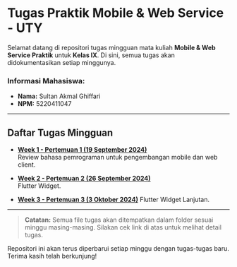 # Tugas Praktik Mobile & Web Service - UTY

Selamat datang di repositori tugas mingguan mata kuliah **Mobile & Web Service Praktik** untuk **Kelas IX**. Di sini, semua tugas akan didokumentasikan setiap minggunya.

### Informasi Mahasiswa:

- **Nama:** Sultan Akmal Ghiffari
- **NPM:** 5220411047

---

## Daftar Tugas Mingguan

- **[Week 1 - Pertemuan 1 (19 September 2024)](https://github.com/SulTenZ/Mobile-Web-Service-Praktikum/blob/main/week_1/tugas_week1.md)**  
  Review bahasa pemrograman untuk pengembangan mobile dan web client.
- **[Week 2 - Pertemuan 2 (26 September 2024)](https://github.com/SulTenZ/Mobile-Web-Service-Praktikum/blob/main/week_2/tugas_week2.md)**  
  Flutter Widget.

- **[Week 3 - Pertemuan 3 (3 Oktober 2024)](https://github.com/SulTenZ/Mobile-Web-Service-Praktikum/blob/main/week_3/tugas_week3.md)** 
  Flutter Widget Lanjutan.
---

> **Catatan:** Semua file tugas akan ditempatkan dalam folder sesuai minggu masing-masing. Silakan cek link di atas untuk melihat detail tugas.

Repositori ini akan terus diperbarui setiap minggu dengan tugas-tugas baru. Terima kasih telah berkunjung!
